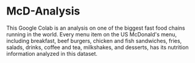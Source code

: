 # McD-Analysis
This Google Colab is an analysis on one of the biggest fast food chains running in the world. 
Every menu item on the US McDonald's menu, including breakfast, beef burgers, chicken and fish sandwiches, fries, salads, drinks, coffee and tea, milkshakes, and desserts, has its nutrition information analyzed in this dataset.
